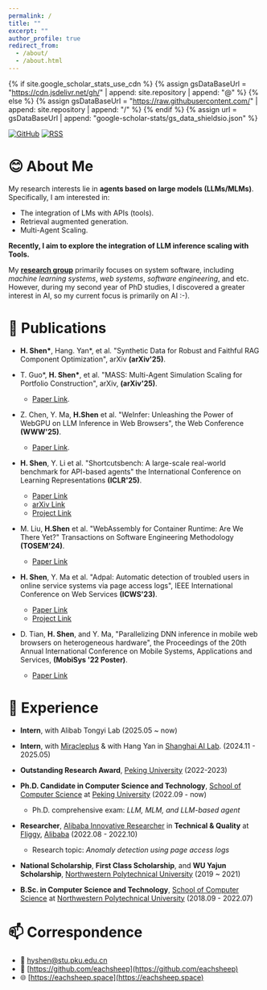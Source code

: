 ```yaml
---
permalink: /
title: ""
excerpt: ""
author_profile: true
redirect_from: 
  - /about/
  - /about.html
---
```

{% if site.google_scholar_stats_use_cdn %}
{% assign gsDataBaseUrl = "https://cdn.jsdelivr.net/gh/" | append: site.repository | append: "@" %}
{% else %}
{% assign gsDataBaseUrl = "https://raw.githubusercontent.com/" | append: site.repository | append: "/" %}
{% endif %}
{% assign url = gsDataBaseUrl | append: "google-scholar-stats/gs_data_shieldsio.json" %}

<span class='anchor' id='about-me'></span>

[![GitHub](https://img.shields.io/badge/dynamic/json?logo=github&label=GitHub&labelColor=495867&color=495867&query=%24.data.totalSubs&url=https%3A%2F%2Fapi.spencerwoo.com%2Fsubstats%2F%3Fsource%3Dgithub%26queryKey%3Dhayschan&style=flat-square)](https://github.com/eachsheep)
[![RSS](https://img.shields.io/badge/dynamic/json?logo=rss&logoColor=white&label=RSS&labelColor=95B8D1&color=95B8D1&query=%24.data.totalSubs&url=https%3A%2F%2Fapi.spencerwoo.com%2Fsubstats%2F%3Fsource%3Dfeedly%257Cinoreader%257CfeedsPub%26queryKey%3Dhttps://haysc.tech/feed.xml&style=flat-square)](https://eachsheep.github.io/)

# 😊 About Me

My research interests lie in **agents based on large models (LLMs/MLMs)**. Specifically, I am interested in:

- The integration of LMs with APIs (tools).
- Retrieval augmented generation.
- Multi-Agent Scaling.

**Recently, I aim to explore the integration of LLM inference scaling with Tools.**

My [**research group**](https://cs.pku.edu.cn/info/1025/2713.htm) primarily focuses on system software, including _machine learning systems_, _web systems_, _software engineering_, and etc. However, during my second year of PhD studies, I discovered a greater interest in AI, so my current focus is primarily on AI :-).


# 📝 Publications

<!-- * **Z. Shao\***, **H. Shen\***, et al. "", arXiv **(arXiv'25)**. -->
* **H. Shen\***, Hang. Yan\*, et al. "Synthetic Data for Robust and Faithful RAG Component Optimization", arXiv **(arXiv'25)**.
* T. Guo*, **H. Shen\***, et al. "MASS: Multi-Agent Simulation Scaling for Portfolio Construction", arXiv, **(arXiv'25)**.
  - [Paper Link](https://arxiv.org/abs/2505.10278).
* Z. Chen, Y. Ma, **H.Shen** et al. "WeInfer: Unleashing the Power of WebGPU on LLM Inference in Web Browsers", the Web Conference **(WWW'25)**.
  - [Paper Link](https://openreview.net/forum?id=Qu2itILaoZ#discussion).
* **H. Shen**, Y. Li et al. "Shortcutsbench: A large-scale real-world benchmark for API-based agents" the International Conference on Learning Representations **(ICLR'25)**.
   - [Paper Link](https://openreview.net/forum?id=kKILfPkhSz)
   - [arXiv Link](https://arxiv.org/abs/2407.00132)
   - [Project Link](https://github.com/eachsheep/shortcutsbench)
* M. Liu, **H.Shen** et al. "WebAssembly for Container Runtime: Are We There Yet?" Transactions on Software Engineering Methodology **(TOSEM'24)**.
   - [Paper Link](https://dl.acm.org/doi/10.1145/3712197)
* **H. Shen**, Y. Ma et al. "Adpal: Automatic detection of troubled users in online service systems via page access logs", IEEE International Conference on Web Services **(ICWS'23)**.

   - [Paper Link](https://doi.org/10.1109/ICWS60048.2023.00082)
   - [Project Link](https://github.com/eachsheep/abnormaldetection)
* D. Tian, **H. Shen**, and Y. Ma, "Parallelizing DNN inference in mobile web browsers on heterogeneous hardware", the Proceedings of the 20th Annual International Conference on Mobile Systems, Applications and Services, **(MobiSys '22 Poster)**.

   - [Paper Link](https://doi.org/10.1145/3498361.3538763)


# 📖 Experience

- **Intern**, with Alibab Tongyi Lab (2025.05 ~ now)

- **Intern**, with [Miracleplus](https://www.miracleplus.com/) \& with Hang Yan in [Shanghai AI Lab](https://www.shlab.org.cn/). (2024.11 - 2025.05)
- **Outstanding Research Award**, [Peking University](https://www.pku.edu.cn/) (2022-2023)
- **Ph.D. Candidate in Computer Science and Technology**, [School of Computer Science](http://cs.pku.edu.cn/) at [Peking University](https://www.pku.edu.cn/) (2022.09 - now)

  - Ph.D. comprehensive exam: *LLM, MLM, and LLM-based agent*
- **Researcher**, [Alibaba Innovative Researcher](https://damo.alibaba.com/collaborations) in **Technical & Quality** at [Fliggy](https://www.fliggy.com), [Alibaba](https://www.alibaba.com) (2022.08 - 2022.10)

  - Research topic: *Anomaly detection using page access logs*
- **National Scholarship**, **First Class Scholarship**, and **WU Yajun Scholarship**, [Northwestern Polytechnical University](http://www.nwpu.edu.cn/) (2019 ~ 2021)
- **B.Sc. in Computer Science and Technology**, [School of Computer Science](http://jsj.nwpu.edu.cn/) at [Northwestern Polytechnical University](http://www.nwpu.edu.cn/) (2018.09 - 2022.07)

# 📫 Correspondence

- 📧 [hyshen@stu.pku.edu.cn](mailto:hyshen@stu.pku.edu.cn)
- 🐙 [https://github.com/eachsheep](https://github.com/eachsheep)
- 🌐 [https://eachsheep.space](https://eachsheep.space)

